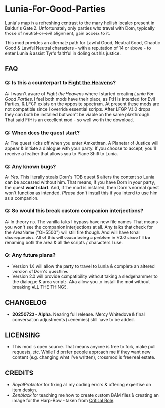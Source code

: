 # Lunia-For-Good-Parties

Lunia's map is a refreshing contrast to the many hellish locales present in Baldur's Gate 2. Unfortunately only parties who travel with Dorn, typically those of neutral-or-evil alignment, gain access to it.

This mod provides an alternate path for Lawful Good, Neutral Good, Chaotic Good & Lawful Neutral characters - with a reputation of 14 or above - to enter Lunia & assist Tyr's faithful in doling out his justice.

## FAQ

### Q: Is this a counterpart to [Fight the Heavens](https://www.morpheus-mart.com/fight-the-heavens)?

A: I wasn't aware of *Fight the Heavens* where I started creating *Lunia For Good Parties*. I feel both mods have their place, as FtH is intended for Evil Parties, & LFGP exists on the opposite spectrum. At present these mods are not compatible since I override essential scripts. After LFGP V2.0 drops they can both be installed but won't be viable on the same playthrough. That said FtH is an excellent mod - so well worth the download.

### Q: When does the quest start?

A: The quest kicks off when you enter Amkethran. A Planetar of Justice will appear & initiate a dialogue with your party. If you choose to accept, you'll receive a feather that allows you to Plane Shift to Lunia.

### Q: Any known bugs?

A: *Yes*. This literally steals Dorn's TOB quest & alters the content so Lunia can be accessed without him. That means, if you have Dorn in your party, the quest **won't start**. And, if the mod is installed, then Dorn's normal quest won't function as intended. *Please* don't install this if you intend to use him as a companion.

### Q: So would this break custom companion interjections?

A: In theory no. The vanilla talks I bypass have new file names. That means you won't see the companion interjections at all. Any talks that check for the AreaName ("OH5500") will still fire though. And will have tonal discrepancies. All of this will cease being a problem in V2.0 since I'll be renaming both the area & all the scripts / characters I use.

### Q: Any future plans?

* Version 1.0 will allow the party to travel to Lunia & complete an altered version of Dorn's questline.
* Version 2.0 will provide compatibility without taking a sledgehammer to the dialogue & area scripts. Aka allow you to install the mod without breaking ALL THE THINGS.

## CHANGELOG

* **20250723 - Alpha**. Nearing full release. Mercy Whitedove & final conversation adjustments (+enemies) still have to be added.

## LICENSING

* This mod is open source. That means anyone is free to fork, make pull requests, etc. While I'd prefer people approach me if they want new content (e.g. changing what I've written), crossmod is free real estate.

## CREDITS

* *RoyalProtector* for fixing all my coding errors & offering expertise on item design.
* *Zenblack* for teaching me how to create custom BAM files & creating an image for the Harp-Bow - taken from [Critical Role](https://criticalrole.fandom.com/wiki/Harp_of_Valor).
